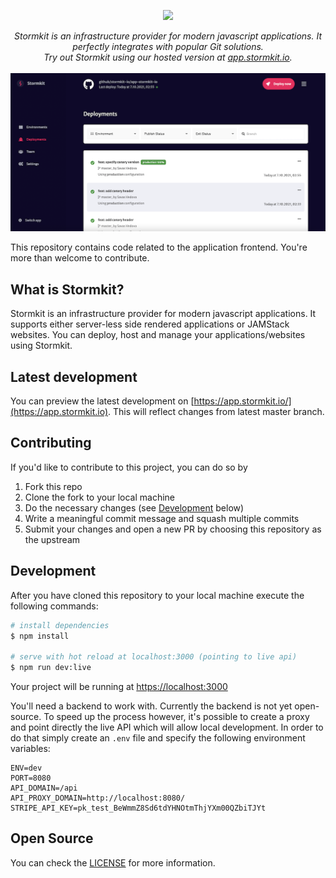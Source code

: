<p align="center">
  <img src="https://github.com/stormkit-io/www-stormkit-io/blob/master/assets/images/stormkit-logo.png?raw=true" height="90"/>
</p>
<p align="center">
  <i>Stormkit is an infrastructure provider for modern javascript applications. It perfectly integrates with popular Git solutions.<br/>Try out Stormkit using our hosted version at <a href="https://app.stormkit.io">app.stormkit.io</a>.</i>
  <br/>
  <br/>
  <img src="./src/assets/images/deployments-screenshot.png" alt="Stormkit" width="800" />
</p>

This repository contains code related to the application frontend. You're more than welcome to contribute.

## What is Stormkit?

Stormkit is an infrastructure provider for modern javascript applications. It supports either server-less side rendered applications or JAMStack websites. You can deploy, host and manage your applications/websites using Stormkit.

## Latest development

You can preview the latest development on [https://app.stormkit.io/](https://app.stormkit.io). This will reflect
changes from latest master branch.

## Contributing

If you'd like to contribute to this project, you can do so by

1. Fork this repo
2. Clone the fork to your local machine
3. Do the necessary changes (see [Development](#development) below)
4. Write a meaningful commit message and squash multiple commits
5. Submit your changes and open a new PR by choosing this repository as the upstream

## Development

After you have cloned this repository to your local machine execute the following commands:

```bash
# install dependencies
$ npm install

# serve with hot reload at localhost:3000 (pointing to live api)
$ npm run dev:live
```

Your project will be running at [https://localhost:3000](https://localhost:3000)

You'll need a backend to work with. Currently the backend is not yet open-source. To speed up the process however,
it's possible to create a proxy and point directly the live API which will allow local development. In order to do
that simply create an `.env` file and specify the following environment variables:

```
ENV=dev
PORT=8080
API_DOMAIN=/api
API_PROXY_DOMAIN=http://localhost:8080/
STRIPE_API_KEY=pk_test_BeWmmZ8Sd6tdYHNOtmThjYXm00QZbiTJYt
```

## Open Source

You can check the [LICENSE](/LICENSE) for more information.
